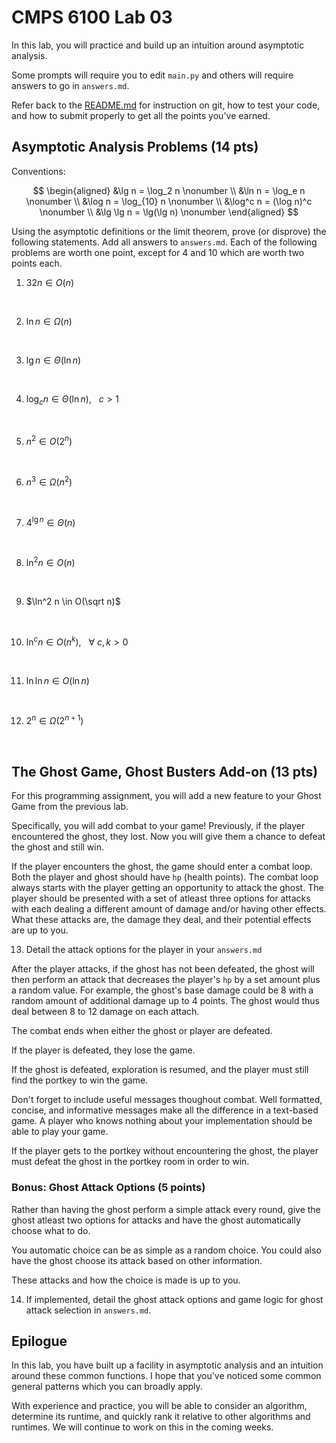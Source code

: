 # CMPS 6100  Lab 03

In this lab, you will practice and build up an intuition around asymptotic analysis.

Some prompts will require you to edit `main.py` and others will require answers to go in `answers.md`.

Refer back to the [README.md](README.md) for instruction on git, how to test your code, and how to submit properly to get all the points you've earned.

## Asymptotic Analysis Problems (14 pts)

Conventions: 


$$
\begin{aligned}
&\lg n  = \log_2 n      \nonumber \\
&\ln n = \log_e n       \nonumber \\
&\log n = \log_{10} n   \nonumber \\
&\log^c n = (\log n)^c  \nonumber \\
&\lg \lg n = \lg(\lg n) \nonumber
\end{aligned}
$$

Using the asymptotic definitions or the limit theorem, prove (or disprove) the following statements. Add all answers to `answers.md`. Each of the following problems are worth one point, except for 4 and 10 which are worth two points each.

1. $32n \in O(n)$

<br>

2. $\ln n \in \Omega(n)$

<br>

3. $\lg n \in \Theta(\ln n)$

<br>

4. $\log_c n \in \Theta(\ln n)$, $~~c > 1$

<br>

5. $n^2 \in O(2^n)$

<br>

6. $n^3 \in \Omega(n^2)$

<br>

7. $4^{\lg n} \in \Theta(n)$

<br>

8. $\ln^2 n \in O(n)$

<br>

9. $\ln^2 n \in O(\sqrt n)$

<br>

10. $\ln^c n \in O(n^k)$, $~~\forall ~ c,k > 0$ 

<br>

11. $\ln \ln n \in O(\ln n)$

<br>

12.  $2^n \in \Omega(2^{n+1})$

<br>

## The Ghost Game, Ghost Busters Add-on (13 pts)

For this programming assignment, you will add a new feature to your Ghost 
Game from the previous lab.

Specifically, you will add combat to your game! Previously, if the player
encountered the ghost, they lost. Now you will give them a chance to
defeat the ghost and still win.

If the player encounters the ghost, the game should enter a combat loop.
Both the player and ghost should have `hp` (health points). The combat
loop always starts with the player getting an opportunity to attack
the ghost. The player should be presented with a set of atleast three
options for attacks with each dealing a different amount of damage
and/or having other effects. What these attacks are, the damage they
deal, and their potential effects are up to you.

13. Detail the attack options for the player in your `answers.md` 

After the player attacks, if the ghost has not been defeated, the ghost
will then perform an attack that decreases the player's `hp` by a set amount
plus a random value. For example, the ghost's base damage could be 8 with a 
random amount of additional damage up to 4 points. The ghost would thus 
deal between 8 to 12 damage on each attach.

The combat ends when either the ghost or player are defeated.

If the player is defeated, they lose the game.

If the ghost is defeated, exploration is resumed, and the player must still 
find the portkey to win the game.

Don't forget to include useful messages thoughout combat. Well formatted,
concise, and informative messages make all the difference in a text-based
game. A player who knows nothing about your implementation should be able
to play your game.

If the player gets to the portkey without encountering the ghost, the player
must defeat the ghost in the portkey room in order to win.

### Bonus: Ghost Attack Options (5 points)

Rather than having the ghost perform a simple attack every round, give the
ghost atleast two options for attacks and have the ghost automatically choose
what to do.

You automatic choice can be as simple as a random choice. You could also have
the ghost choose its attack based on other information.

These attacks and how the choice is made is up to you.

14. If implemented, detail the ghost attack options and game logic for 
ghost attack selection in `answers.md`.

## Epilogue

In this lab, you have built up a facility in asymptotic analysis and an intuition around these common functions. I hope that you've noticed some common general patterns which you can broadly apply.

With experience and practice, you will be able to consider an algorithm, determine its runtime, and quickly rank it relative to other algorithms and runtimes. We will continue to work on this in the coming weeks.